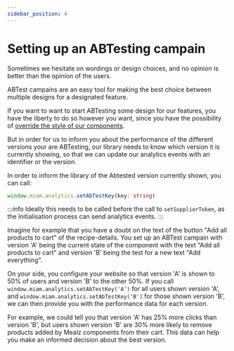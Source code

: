 ```yaml
---
sidebar_position: 4
---
```


# Setting up an ABTesting campain

Sometimes we hesitate on wordings or design choices, and no opinion is better than the opinion of the users.

ABTest campains are an easy tool for making the best choice between multiple designs for a designated feature.

If you want to want to start ABTesting some design for our features, you have the liberty to do so however you want, since you have the possibility of [override the style of our components](../component-styling).

But in order for us to inform you about the performance of the different versions your are ABTesting, our library needs to know which version it is currently showing, so that we can update our analytics events with an identifier or the version.

In order to inform the library of the Abtested version currently shown, you can call:

```ts
window.miam.analytics.setAbTestKey(key: string)
```

:::info
Ideally this needs to be called before the call to `setSupplierToken`, as the initialisation process can send analytics events.
:::

Imagine for example that you have a doubt on the text of the button "Add all products to cart" of the recipe-details. You set up an ABTest campain with version 'A' being the current state of the component with the text "Add all products to cart" and version 'B' being the test for a new text "Add everything".

On your side, you configure your website so that version 'A' is shown to 50% of users and version 'B' to the other 50%. If you call `window.miam.analytics.setAbTestKey('A')` for all users shown version 'A', and `window.miam.analytics.setAbTestKey('B')` for those shown version 'B', we can then provide you with the performance data for each version.

For example, we could tell you that version 'A' has 25% more clicks than version 'B', but users shown version 'B' are 30% more likely to remove products added by Mealz components from their cart. This data can help you make an informed decision about the best version.
